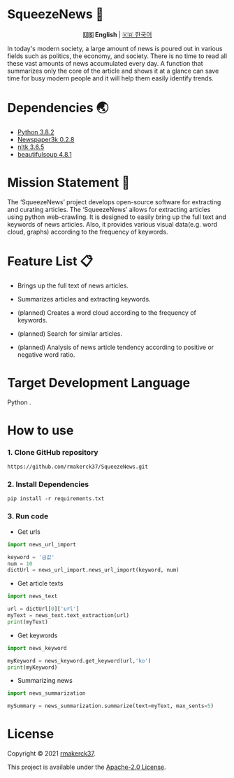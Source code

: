 # SqueezeNews 📖

<p align="center"><b> 🇺🇸 English</b> |    <a href="https://github.com/rmakerck37/SqueezeNews/blob/main/README_ko.md"> 🇰🇷 한국어</a><p>
In today's modern society, a large amount of news is poured out in various fields such as politics, the economy, and society. There is no time to read all these vast amounts of news accumulated every day.
A function that summarizes only the core of the article and shows it at a glance can save time for busy modern people and it will help them easily identify trends.

# Dependencies 🌏
- [Python 3.8.2](https://www.python.org/downloads/release/python-382/)
- [Newspaper3k 0.2.8](https://github.com/codelucas/newspaper)
- [nltk 3.6.5](https://www.nltk.org/)
- [beautifulsoup 4.8.1](https://beautiful-soup-4.readthedocs.io/en/latest/)

# Mission Statement 📝
The ‘SqueezeNews’ project develops open-source software for extracting and curating articles.
The ‘SqueezeNews’  allows for extracting articles using python web-crawling.
It is designed to easily bring up the full text and keywords of news articles.
Also, it provides various visual data(e.g. word cloud, graphs) according to the frequency of keywords.

# Feature List 📋
  - Brings up the full text of news articles.
  
  - Summarizes articles and extracting keywords.
  
  - (planned) Creates a word cloud according to the frequency of keywords.
  
  - (planned) Search for similar articles.
  
  - (planned) Analysis of news article tendency according to positive or negative word ratio.

# Target Development Language
Python .

# How to use
### 1. Clone GitHub repository
  ```
  https://github.com/rmakerck37/SqueezeNews.git
  ```
  
### 2. Install Dependencies
  ```
  pip install -r requirements.txt
  ```

### 3. Run code
  
  - Get urls
  ```python
  import news_url_import
  
  keyword = '금값'
  num = 10
  dictUrl = news_url_import.news_url_import(keyword, num)
 
  ```
  
  - Get article texts
  ```python
  import news_text
  
  url = dictUrl[0]['url']
  myText = news_text.text_extraction(url)
  print(myText)
  ```
  
  - Get keywords
  ```python
  import news_keyword
  
  myKeyword = news_keyword.get_keyword(url,'ko')
  print(myKeyword)
  
  ```
  
  - Summarizing news
  ```python
  import news_summarization
  
  mySummary = news_summarization.summarize(text=myText, max_sents=5)
 
  ```
 
  # License
  Copyright © 2021 [rmakerck37](https://github.com/rmakerck37).
  
  This project is available under the [Apache-2.0 License](https://github.com/rmakerck37/SqueezeNews/blob/main/LICENSE).
